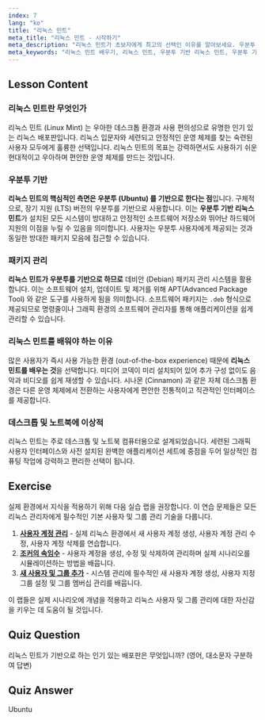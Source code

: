 ```yaml
---
index: 7
lang: "ko"
title: "리눅스 민트"
meta_title: "리눅스 민트 - 시작하기"
meta_description: "리눅스 민트가 초보자에게 최고의 선택인 이유를 알아보세요. 우분투 기반인 리눅스 민트를 배우고 사용자 친화적인 인터페이스, 패키지 관리 및 데스크톱 기능을 탐색하세요."
meta_keywords: "리눅스 민트 배우기, 리눅스 민트, 우분투 기반 리눅스 민트, 우분투 기반 리눅스 민트, 우분투 기반, 초보자용 리눅스, 리눅스 배포판, 데비안 패키지 관리자"
---
```


## Lesson Content

### 리눅스 민트란 무엇인가

리눅스 민트 (Linux Mint) 는 우아한 데스크톱 환경과 사용 편의성으로 유명한 인기 있는 리눅스 배포판입니다. 리눅스 입문자와 세련되고 안정적인 운영 체제를 찾는 숙련된 사용자 모두에게 훌륭한 선택입니다. 리눅스 민트의 목표는 강력하면서도 사용하기 쉬운 현대적이고 우아하며 편안한 운영 체제를 만드는 것입니다.

### 우분투 기반

**리눅스 민트의 핵심적인 측면은 우분투 (Ubuntu) 를 기반으로 한다는 점**입니다. 구체적으로, 장기 지원 (LTS) 버전의 우분투를 기반으로 사용합니다. 이는 **우분투 기반 리눅스 민트**가 설치된 모든 시스템이 방대하고 안정적인 소프트웨어 저장소와 뛰어난 하드웨어 지원의 이점을 누릴 수 있음을 의미합니다. 사용자는 우분투 사용자에게 제공되는 것과 동일한 방대한 패키지 모음에 접근할 수 있습니다.

### 패키지 관리

**리눅스 민트가 우분투를 기반으로 하므로** 데비안 (Debian) 패키지 관리 시스템을 활용합니다. 이는 소프트웨어 설치, 업데이트 및 제거를 위해 APT(Advanced Package Tool) 와 같은 도구를 사용하게 됨을 의미합니다. 소프트웨어 패키지는 `.deb` 형식으로 제공되므로 명령줄이나 그래픽 환경의 소프트웨어 관리자를 통해 애플리케이션을 쉽게 관리할 수 있습니다.

### 리눅스 민트를 배워야 하는 이유

많은 사용자가 즉시 사용 가능한 환경 (out-of-the-box experience) 때문에 **리눅스 민트를 배우는 것**을 선택합니다. 미디어 코덱이 미리 설치되어 있어 추가 구성 없이도 음악과 비디오를 쉽게 재생할 수 있습니다. 시나몬 (Cinnamon) 과 같은 자체 데스크톱 환경은 다른 운영 체제에서 전환하는 사용자에게 편안한 전통적이고 직관적인 인터페이스를 제공합니다.

### 데스크톱 및 노트북에 이상적

리눅스 민트는 주로 데스크톱 및 노트북 컴퓨터용으로 설계되었습니다. 세련된 그래픽 사용자 인터페이스와 사전 설치된 완벽한 애플리케이션 세트에 중점을 두어 일상적인 컴퓨팅 작업에 강력하고 편리한 선택이 됩니다.

## Exercise

실제 환경에서 지식을 적용하기 위해 다음 실습 랩을 권장합니다. 이 연습 문제들은 모든 리눅스 관리자에게 필수적인 기본 사용자 및 그룹 관리 기술을 다룹니다.

1. **[사용자 계정 관리](https://labex.io/ko/labs/linux-user-account-management-49)** - 실제 리눅스 환경에서 새 사용자 계정 생성, 사용자 계정 관리 수정, 사용자 계정 삭제를 연습합니다.
2. **[조커의 속임수](https://labex.io/ko/labs/linux-the-joker-s-trick-270247)** - 사용자 계정을 생성, 수정 및 삭제하여 관리하며 실제 시나리오를 시뮬레이션하는 방법을 배웁니다.
3. **[새 사용자 및 그룹 추가](https://labex.io/ko/labs/linux-add-new-user-and-group-17987)** - 시스템 관리에 필수적인 새 사용자 계정 생성, 사용자 지정 그룹 설정 및 그룹 멤버십 관리를 배웁니다.

이 랩들은 실제 시나리오에 개념을 적용하고 리눅스 사용자 및 그룹 관리에 대한 자신감을 키우는 데 도움이 될 것입니다.

## Quiz Question

리눅스 민트가 기반으로 하는 인기 있는 배포판은 무엇입니까? (영어, 대소문자 구분하여 답변)

## Quiz Answer

Ubuntu
